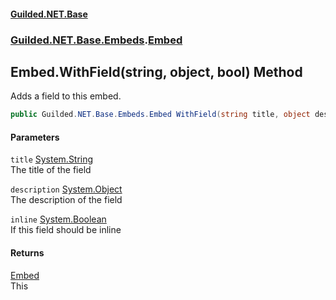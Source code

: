 
#### [Guilded.NET.Base](index 'index')
### [Guilded.NET.Base.Embeds](index#Guilded_NET_Base_Embeds 'Guilded.NET.Base.Embeds').[Embed](Embed 'Guilded.NET.Base.Embeds.Embed')
## Embed.WithField(string, object, bool) Method
Adds a field to this embed.  
```csharp
public Guilded.NET.Base.Embeds.Embed WithField(string title, object description, bool inline=false);
```

#### Parameters
<a name='Guilded_NET_Base_Embeds_Embed_WithField(string_object_bool)_title'></a>
`title` [System.String](https://docs.microsoft.com/en-us/dotnet/api/System.String 'System.String')  
The title of the field
  
<a name='Guilded_NET_Base_Embeds_Embed_WithField(string_object_bool)_description'></a>
`description` [System.Object](https://docs.microsoft.com/en-us/dotnet/api/System.Object 'System.Object')  
The description of the field
  
<a name='Guilded_NET_Base_Embeds_Embed_WithField(string_object_bool)_inline'></a>
`inline` [System.Boolean](https://docs.microsoft.com/en-us/dotnet/api/System.Boolean 'System.Boolean')  
If this field should be inline
  

#### Returns
[Embed](Embed 'Guilded.NET.Base.Embeds.Embed')  
This

